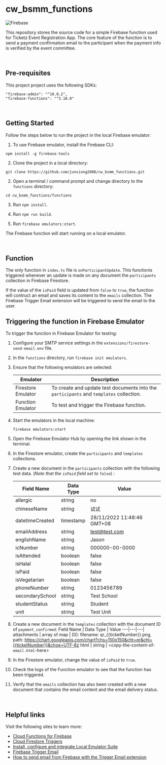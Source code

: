 # cw_bsmm_functions

![Firebase](https://img.shields.io/badge/firebase-%23039BE5.svg?style=for-the-badge&logo=firebase)

This repository stores the source code for a simple Firebase function used for Ticketz Event Registration App. The core feature of the function is to send a payment confirmation email to the participant when the payment info is verified by the event committee.

<br/>

## Pre-requisites
This project project uses the following SDKs:
```
"firebase-admin": "^10.0.2",
"firebase-functions": "^3.18.0"
```

<br/>

## Getting Started
Follow the steps below to run the project in the local Firebase emulator:

1. To use Firebase emulator, install the Firebase CLI:
```
npm install -g firebase-tools
```

2. Clone the project in a local directory:
```
git clone https://github.com/junsiong2008/cw_bsmm_functions.git
```

2. Open a terminal / command prompt and change directory to the `functions` directory:
```
cd cw_bsmm_functions/functions
```

3. Run `npm install`.

4. Run `npm run build`.

5. Run `firebase emulators:start`.

The Firebase function will start running on a local emulator.


<br/>

## Function
The only function in `index.ts` file is `onParticipantUpdate`. This functionis triggered whenever an update is made on any document the `participants` collection in Firebase Firestore. 

If the value of the `isPaid` field is updated from `false` to `true`, the function will contruct an email and saves its content to the `emails` collection. The Firebase Trigger Email extension will be triggered to send the email to the user.

## Triggering the function in Firebase Emulator
To trigger the function in Firebase Emulator for testing:

1. Configure your SMTP service settings in the `extensions/firestore-send-email.env` file.

2.  In the `functions` directory, run `firebase init emulators`.
3. Ensure that the following emulators are selected:

    Emulator | Description | 
    ---------| -----------| 
    Firestore Emulator| To create and update test documents into the `participants` and `templates` collection.
    Function Emulator | To test and trigger the Firebase function.
4. Start the emulators in the local machine:
   ```
   firebase emulators:start
   ````

5. Open the Firebase Emulator Hub by opening the link shown in the terminal.

6. In the Firestore emulator, create the `participants` and `templates` collections.

7. Create a new document in the `participants` collection with the following test data. (_Note that the `isPaid` field set to `false`_) :

    Field Name | Data Type | Value
    ---|---|---|
    allergic | string | no
    chineseName | string | 试试
    datetimeCreated | timestamp | 28/11/2022 11:48:46 GMT+08
    emailAddress | string | test@test.com
    englishName | string | Jason
    icNumber | string | 000000-00-0000
    isAttended | boolean | false
    isHalal | boolean | false
    isPaid | boolean | false
    isVegetarian | boolean | false
    phoneNumber | string | 0123456789
    secondarySchool | string | Test School
    studentStatus | string | Student
    unit | string | Test Unit

8. Create a new document in the `templates` collection with the document ID of `payment_confirmed`:
    Field Name | Data Type | Value
    ---|---|---|
    attachments | array of map |  [0]: filename: qr_{{ticketNumber}}.png, path: https://chart.googleapis.com/chart?chs=150x150&cht=qr&chl={{ticketNumber}}&choe=UTF-8z
    html | string | <copy-the-content-of-`email.html`-here>
    
9. In the Firestore emulator, change the  value of `isPaid` to `true`.

10. Check the logs of the Function emulator to see that the function has been triggered.

11. Verify that the `emails` collection has also been created with a new document that contains the email content and the email delivery status.

<br/>

## Helpful links
Visit the following sites to learn more:
* [Cloud Functions for Firebase](https://firebase.google.com/docs/functions)
* [Cloud Firestore Triggers](https://firebase.google.com/docs/functions/firestore-events)
* [Install, configure and integrate Local Emulator Suite](https://firebase.google.com/docs/emulator-suite/install_and_configure)
* [Firebase Trigger Email](https://firebase.google.com/docs/extensions/official/firestore-send-email)
* [How to send email from Firebase with the Trigger Email extension](https://betterprogramming.pub/how-to-send-emails-from-firebase-with-the-trigger-email-extension-27c593ca1157)
